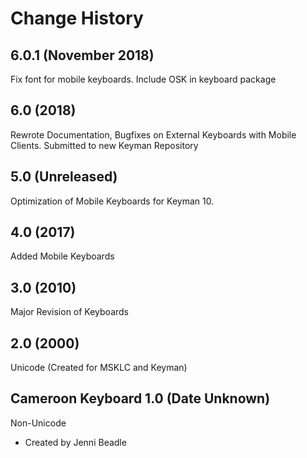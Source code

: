 Change History
=======================
6.0.1 (November 2018)
---------------------
Fix font for mobile keyboards. Include OSK in keyboard package

6.0 (2018)
-----------------
Rewrote Documentation, Bugfixes on External Keyboards with Mobile Clients. Submitted to new Keyman Repository

5.0 (Unreleased)
-----------------
Optimization of Mobile Keyboards for Keyman 10.

4.0 (2017)
-----------------
Added Mobile Keyboards

3.0 (2010)
-----------------
Major Revision of Keyboards

2.0 (2000)
-----------------
Unicode (Created for MSKLC and Keyman)

Cameroon Keyboard 1.0 (Date Unknown)
-----------------

Non-Unicode

* Created by Jenni Beadle

